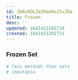 ```yaml
---
id: Jb6LKOLZeZHeoHs2txJDa
title: Frozen
desc: ''
updated: 1641421202710
created: 1641421202711
---
```


### Frozen Set

```python
# less methods than sets
# immutable
```
